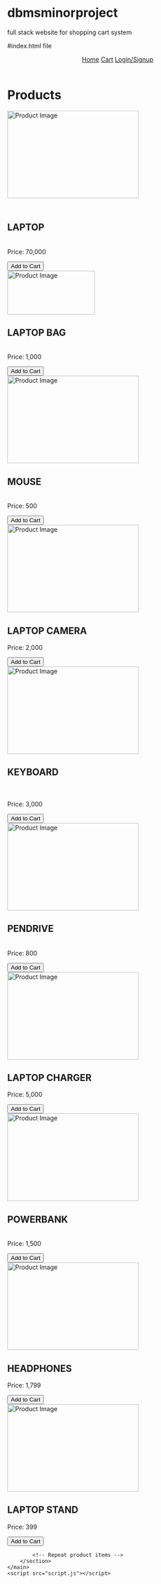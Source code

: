 # dbmsminorproject
full stack website for shopping cart system 

#index.html file 
 <!DOCTYPE html> 
<html lang="en"> 
<head> 
    <meta charset="UTF-8"> 
    <meta name="viewport" content="width=device-width, initial-scale=1.0"> 
    <title>Homepage</title> 
    <link rel="stylesheet" href="styles.css">
   
</head> 
<body> 
    <header> 
        <nav> 
            <a href="index.html">Home</a> 
            <a href="cartpage.html">Cart</a> 
            <a href="loginsignuppage.html">Login/Signup</a> 
        </nav> 
    </header> 
    <main> 
        <h1>Products</h1> 
        <section class="product-grid"> 
            <div class="product-item"> 
                <img src="product1.jpeg" alt="Product Image" width="300" height="200"> 
                <h2><br>LAPTOP </h2> 
                <p><br>Price: 70,000</p> 
                <a href="cartpage.html"><button>Add to Cart</button> </a>
            </div> 
            <div class="product-item"> 
                <img src="product2.jpeg" alt="Product Image" width="200" height="100"> 
                <h2>LAPTOP BAG</h2> 
                <p><br>Price: 1,000</p> 
                <a href="cartpage.html"><button>Add to Cart</button> </a>
            </div> 
            <div class="product-item"> 
                <img src="product3.jpeg" alt="Product Image" width="300" height="200"> 
                <h2>MOUSE</h2> 
                <p><br>Price: 500</p> 
                <a href="cartpage.html"><button>Add to Cart</button> </a>
            </div> 
            <div class="product-item"> 
                <img src="product4.jpeg" alt="Product Image" width="300" height="200"> 
                <h2>LAPTOP CAMERA</h2> 
                <p>Price: 2,000</p> 
                <a href="cartpage.html"><button>Add to Cart</button> </a>
            </div> 
            <div class="product-item"> 
                <img src="product5.jpeg" alt="Product Image" width="300" height="200"> 
                <h2>KEYBOARD</h2> 
                <p><br><br>Price: 3,000</p> 
                <a href="cartpage.html"><button>Add to Cart</button> </a>
            </div> 
            <div class="product-item"> 
                <img src="product6.jpeg" alt="Product Image" width="300" height="200"> 
                <h2>PENDRIVE</h2> 
                <p><br>Price: 800</p> 
                <a href="cartpage.html"><button>Add to Cart</button> </a>
            </div> 
            <div class="product-item"> 
                <img src="product7.jpeg" alt="Product Image" width="300" height="200"> 
                <h2>LAPTOP CHARGER</h2> 
                <p>Price: 5,000</p> 
                <a href="cartpage.html"><button>Add to Cart</button> </a>
            </div> 
            <div class="product-item"> 
                <img src="product8.jpeg" alt="Product Image" width="300" height="200"> 
                <h2>POWERBANK</h2> 
                <p><br>Price: 1,500</p> 
                <a href="cartpage.html"><button>Add to Cart</button> </a>
            </div> 
            <div class="product-item"> 
                <img src="product9.jpeg" alt="Product Image" width="300" height="200"> 
                <h2>HEADPHONES</h2> 
                <p>Price: 1,799</p> 
                <a href="cartpage.html"><button>Add to Cart</button> </a>
            </div> 
            <div class="product-item"> 
                <img src="product10.jpeg" alt="Product Image" width="300" height="200"> 
                <h2>LAPTOP STAND</h2> 
                <p>Price: 399</p> 
                <a href="cartpage.html"><button>Add to Cart</button> </a>
            </div> 
            
            <!-- Repeat product items --> 
        </section> 
    </main> 
    <script src="script.js"></script>
</body> 
</html> 
